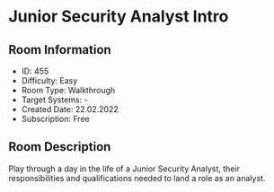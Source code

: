 ﻿# Junior Security Analyst Intro

## Room Information
- ID: 455
- Difficulty: Easy
- Room Type: Walkthrough
- Target Systems: -
- Created Date: 22.02.2022
- Subscription: Free

## Room Description
Play through a day in the life of a Junior Security Analyst, their responsibilities and qualifications needed to land a role as an analyst.
